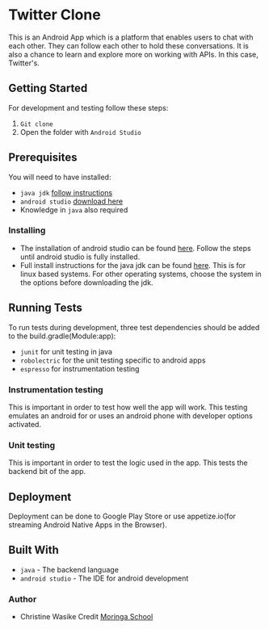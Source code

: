 # Twitter Clone
This is an Android App which is a platform that enables users to chat with each other. They can follow each other to hold these conversations. It is also a chance to learn and explore more on working with APIs. In this case, Twitter's.

## Getting Started
For development and testing follow these steps:

1. `Git clone`
2. Open the folder with `Android Studio`

## Prerequisites
You will need to have installed:

* `java jdk` [follow instructions](http://wikihow.com/Install-Oracle-Java-on-Ubuntu-Linux)
* `android studio` [download here](https://developer.android.com/studio/index.html)
* Knowledge in `java` also required

### Installing
* The installation of android studio can be found [here](https://developer.android.com/studio/index.html). Follow the steps until android studio is fully installed.
* Full install instructions for the java jdk can be found [here](http://wikihow.com/Install-Oracle-Java-on-Ubuntu-Linux). This is for linux based systems. For other operating systems, choose the system in the options before downloading the jdk.

## Running Tests
To run tests during development, three test dependencies should be added to the build.gradle(Module:app):
* `junit` for unit testing in java
* `robolectric` for the unit testing specific to android apps
* `espresso` for instrumentation testing

### Instrumentation testing
This is important in order to test how well the app will work. This testing emulates an android for or uses an android phone with developer options activated.

### Unit testing
This is important in order to test the logic used in the app. This tests the backend bit of the app.


## Deployment
Deployment can be done to Google Play Store or use appetize.io(for streaming Android Native Apps in the Browser).

## Built With
* `java` - The backend language
* `android studio` - The IDE for android development

### Author
* Christine Wasike
Credit [Moringa School](http://moringaschool.com/)